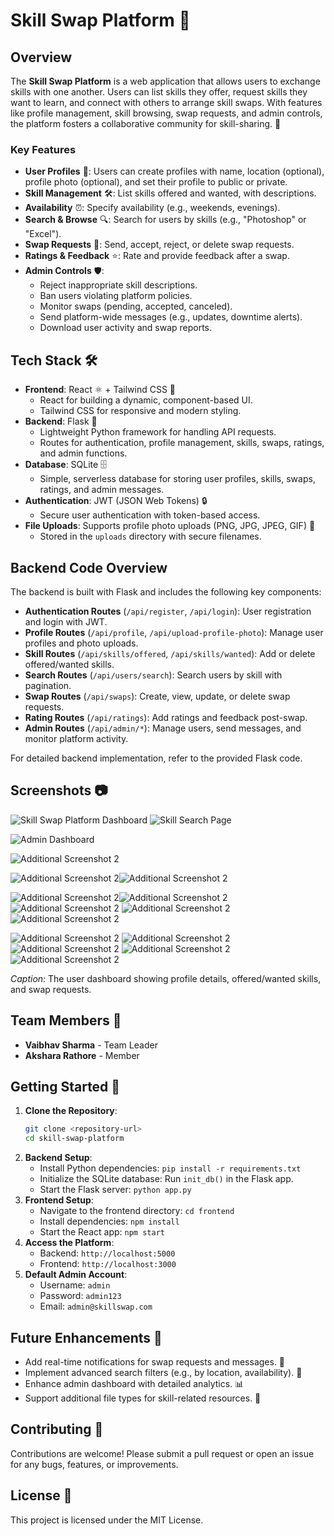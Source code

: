 # Skill Swap Platform 🌟

## Overview
The **Skill Swap Platform** is a web application that allows users to exchange skills with one another. Users can list skills they offer, request skills they want to learn, and connect with others to arrange skill swaps. With features like profile management, skill browsing, swap requests, and admin controls, the platform fosters a collaborative community for skill-sharing. 🔄

### Key Features
- **User Profiles** 👤: Users can create profiles with name, location (optional), profile photo (optional), and set their profile to public or private.
- **Skill Management** 🛠️: List skills offered and wanted, with descriptions.
- **Availability** ⏰: Specify availability (e.g., weekends, evenings).
- **Search & Browse** 🔍: Search for users by skills (e.g., "Photoshop" or "Excel").
- **Swap Requests** 🤝: Send, accept, reject, or delete swap requests.
- **Ratings & Feedback** ⭐: Rate and provide feedback after a swap.
- **Admin Controls** 🛡️:
  - Reject inappropriate skill descriptions.
  - Ban users violating platform policies.
  - Monitor swaps (pending, accepted, canceled).
  - Send platform-wide messages (e.g., updates, downtime alerts).
  - Download user activity and swap reports.

## Tech Stack 🛠️
- **Frontend**: React ⚛️ + Tailwind CSS 🎨
  - React for building a dynamic, component-based UI.
  - Tailwind CSS for responsive and modern styling.
- **Backend**: Flask 🐍
  - Lightweight Python framework for handling API requests.
  - Routes for authentication, profile management, skills, swaps, ratings, and admin functions.
- **Database**: SQLite 🗄️
  - Simple, serverless database for storing user profiles, skills, swaps, ratings, and admin messages.
- **Authentication**: JWT (JSON Web Tokens) 🔒
  - Secure user authentication with token-based access.
- **File Uploads**: Supports profile photo uploads (PNG, JPG, JPEG, GIF) 📸
  - Stored in the `uploads` directory with secure filenames.

## Backend Code Overview
The backend is built with Flask and includes the following key components:
- **Authentication Routes** (`/api/register`, `/api/login`): User registration and login with JWT.
- **Profile Routes** (`/api/profile`, `/api/upload-profile-photo`): Manage user profiles and photo uploads.
- **Skill Routes** (`/api/skills/offered`, `/api/skills/wanted`): Add or delete offered/wanted skills.
- **Search Routes** (`/api/users/search`): Search users by skill with pagination.
- **Swap Routes** (`/api/swaps`): Create, view, update, or delete swap requests.
- **Rating Routes** (`/api/ratings`): Add ratings and feedback post-swap.
- **Admin Routes** (`/api/admin/*`): Manage users, send messages, and monitor platform activity.

For detailed backend implementation, refer to the provided Flask code.

## Screenshots 📷
![Skill Swap Platform Dashboard](screenshots/i1.png)
![Skill Search Page](screenshots\i2.jpg)

![Admin Dashboard](screenshots\i3.jpg)

![Additional Screenshot 2](screenshots\i4.jpg)

![Additional Screenshot 2](screenshots\i5.jpg)![Additional Screenshot 2](screenshots\i6.jpg)



![Additional Screenshot 2](screenshots\i7.jpg)![Additional Screenshot 2](screenshots\i8.jpg)![Additional Screenshot 2](screenshots\i9.jpg)
![Additional Screenshot 2](screenshots\i10.jpg)
![Additional Screenshot 2](screenshots\i11.jpg)

![Additional Screenshot 2](screenshots\i12.jpg)
![Additional Screenshot 2](screenshots\i13.jpg)
![Additional Screenshot 2](screenshots\i14.jpg)
![Additional Screenshot 2](screenshots\i15.jpg)
![Additional Screenshot 2](screenshots\i16.jpg)


*Caption*: The user dashboard showing profile details, offered/wanted skills, and swap requests.

## Team Members 👥
- **Vaibhav Sharma** - Team Leader
- **Akshara Rathore** - Member

## Getting Started 🚀
1. **Clone the Repository**:
   ```bash
   git clone <repository-url>
   cd skill-swap-platform
   ```
2. **Backend Setup**:
   - Install Python dependencies: `pip install -r requirements.txt`
   - Initialize the SQLite database: Run `init_db()` in the Flask app.
   - Start the Flask server: `python app.py`
3. **Frontend Setup**:
   - Navigate to the frontend directory: `cd frontend`
   - Install dependencies: `npm install`
   - Start the React app: `npm start`
4. **Access the Platform**:
   - Backend: `http://localhost:5000`
   - Frontend: `http://localhost:3000`
5. **Default Admin Account**:
   - Username: `admin`
   - Password: `admin123`
   - Email: `admin@skillswap.com`

## Future Enhancements 🌈
- Add real-time notifications for swap requests and messages. 🔔
- Implement advanced search filters (e.g., by location, availability). 🔎
- Enhance admin dashboard with detailed analytics. 📊
- Support additional file types for skill-related resources. 📁

## Contributing 🤗
Contributions are welcome! Please submit a pull request or open an issue for any bugs, features, or improvements.

## License 📜
This project is licensed under the MIT License.